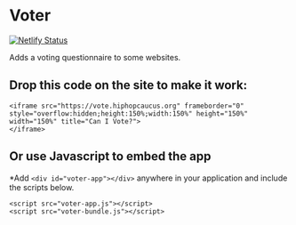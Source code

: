 # Voter

[![Netlify Status](https://api.netlify.com/api/v1/badges/16d974dc-6c43-4c7b-8258-2827fb3f9f83/deploy-status)](https://app.netlify.com/sites/affectionate-shannon-7ae802/deploys)

Adds a voting questionnaire to some websites.


## Drop this code on the site to make it work: 
```
<iframe src="https://vote.hiphopcaucus.org" frameborder="0" style="overflow:hidden;height:150%;width:150%" height="150%" width="150%" title="Can I Vote?">
</iframe>
```

## Or use Javascript to embed the app
*Add `<div id="voter-app"></div>` anywhere in your application and include the scripts below. 
```
<script src="voter-app.js"></script>
<script src="voter-bundle.js"></script>
```
